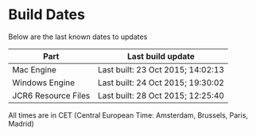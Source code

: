 # Build Dates

Below are the last known dates to updates

Part | Last build update
-----|-----
Mac Engine | Last built: 23 Oct 2015; 14:02:13
Windows Engine | Last built: 24 Oct 2015; 19:30:02
JCR6 Resource Files | Last built: 28 Oct 2015; 12:25:40
All times are in CET (Central European Time: Amsterdam, Brussels, Paris, Madrid)



